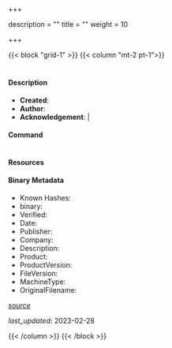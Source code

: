 +++

description = ""
title = ""
weight = 10

+++


{{< block "grid-1" >}}
{{< column "mt-2 pt-1">}}


# 

#### Description



- **Created**: 
- **Author**: 
- **Acknowledgement**:  | [](https://twitter.com/)

#### Command

```

```

#### Resources




#### Binary Metadata

- Known Hashes: [](https://www.virustotal.com/gui/file/) 
- binary: 
- Verified: 
- Date: 
- Publisher: 
- Company: 
- Description: 
- Product: 
- ProductVersion: 
- FileVersion: 
- MachineType: 
- OriginalFilename: 

[*source*](https://github.com/magicsword-io/LOLDrivers/tree/main/yaml/.yml)

*last_updated:* 2023-02-28


{{< /column >}}
{{< /block >}}
